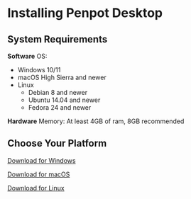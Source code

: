 # Installing Penpot Desktop
## System Requirements
**Software**
OS: 
 - Windows 10/11
 - macOS High Sierra and newer
 - Linux
   - Debian 8 and newer
   - Ubuntu 14.04 and newer
   - Fedora 24 and newer

**Hardware**
Memory: At least 4GB of ram, 8GB recommended

## Choose Your Platform
[Download for Windows](./WINDOWS.md)

[Download for macOS](./MAC.md)

[Download for Linux](./LINUX.md)